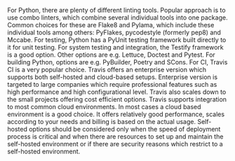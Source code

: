 For Python, there are plenty of different linting tools. Popular approach is to use combo linters, which combine several individual tools into one package. Common choices for these are Flake8 and Pylama, which include these individual tools among others: PyFlakes, pycodestyle (formerly pep8) and Mccabe. For testing, Python has a PyUnit testing framework built directly to it for unit testing. For system testing and integration, the Testify framework is a good option. Other options are e.g. Lettuce, Doctest and Pytest. For building Python, options are e.g. PyBuilder, Poetry and SCons. For CI, Travis CI is a very popular choice. Travis offers an enterprise version which supports both self-hosted and cloud-based setups. Enterprise version is targeted to large companies which require professional features such as high performance and high configurational level. Travis also scales down to the small projects offering cost efficient options. Travis supports integration to most common cloud environments. In most cases a cloud based environment is a good choice. It offers relatively good performance, scales according to your needs and billing is based on the actual usage. Self-hosted options should be considered only when the speed of deployment process is critical and when there are resources to set up and maintain the self-hosted environment or if there are security reasons which restrict to a self-hosted environment.